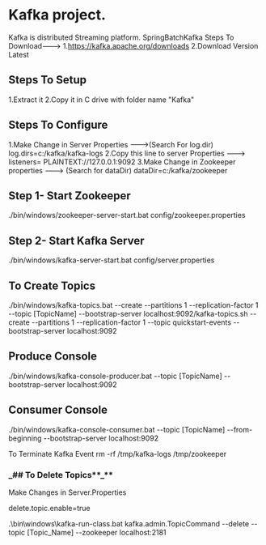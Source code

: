 # **Kafka project.**

Kafka is distributed Streaming platform.
SpringBatchKafka
Steps To Download--->
1.https://kafka.apache.org/downloads 2.Download Version Latest

## Steps To Setup

1.Extract it 2.Copy it in C drive with folder name "Kafka"

## Steps To Configure

1.Make Change in Server Properties --->(Search For log.dir) log.dirs=c:/kafka/kafka-logs
2.Copy this line to server Properties ---> listeners= PLAINTEXT://127.0.0.1:9092 3.Make Change in Zookeeper properties ---> (Search for dataDir) dataDir=c:/kafka/zookeeper

## Step 1- Start Zookeeper

./bin/windows/zookeeper-server-start.bat config/zookeeper.properties

## Step 2- Start Kafka Server

./bin/windows/kafka-server-start.bat config/server.properties

## To Create Topics

./bin/windows/kafka-topics.bat --create --partitions 1 --replication-factor 1 --topic [TopicName] --bootstrap-server localhost:9092/kafka-topics.sh --create --partitions 1 --replication-factor 1 --topic quickstart-events --bootstrap-server localhost:9092

## Produce Console

./bin/windows/kafka-console-producer.bat --topic [TopicName] --bootstrap-server localhost:9092

## Consumer Console

./bin/windows/kafka-console-consumer.bat --topic [TopicName] --from-beginning --bootstrap-server localhost:9092

To Terminate Kafka Event rm -rf /tmp/kafka-logs /tmp/zookeeper

### **_**## To Delete Topics**_**

Make Changes in Server.Properties

delete.topic.enable=true

.\bin\windows\kafka-run-class.bat kafka.admin.TopicCommand --delete --topic [Topic_Name] --zookeeper localhost:2181